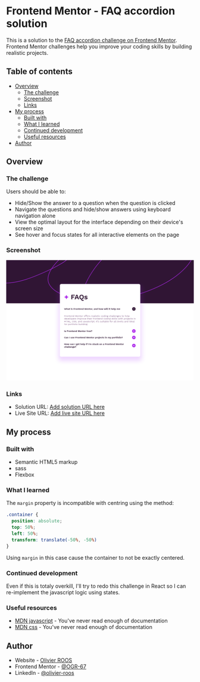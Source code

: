 # Frontend Mentor - FAQ accordion solution

This is a solution to the [FAQ accordion challenge on Frontend Mentor](https://www.frontendmentor.io/challenges/faq-accordion-wyfFdeBwBz). Frontend Mentor challenges help you improve your coding skills by building realistic projects. 

## Table of contents

- [Overview](#overview)
  - [The challenge](#the-challenge)
  - [Screenshot](#screenshot)
  - [Links](#links)
- [My process](#my-process)
  - [Built with](#built-with)
  - [What I learned](#what-i-learned)
  - [Continued development](#continued-development)
  - [Useful resources](#useful-resources)
- [Author](#author)

## Overview

### The challenge

Users should be able to:

- Hide/Show the answer to a question when the question is clicked
- Navigate the questions and hide/show answers using keyboard navigation alone
- View the optimal layout for the interface depending on their device's screen size
- See hover and focus states for all interactive elements on the page

### Screenshot

![](./screenshot.png)

### Links

- Solution URL: [Add solution URL here](https://your-solution-url.com)
- Live Site URL: [Add live site URL here](https://your-live-site-url.com)

## My process

### Built with

- Semantic HTML5 markup
- sass
- Flexbox

### What I learned

The `margin` property is incompatible with centring using the method:

```css
.container {
  position: absolute;
  top: 50%;
  left: 50%;
  transform: translate(-50%, -50%)
}
```

Using `margin` in this case cause the container to not be exactly centered.

### Continued development

Even if this is totaly overkill, I'll try to redo this challenge in React so I can re-implement the javascript logic using states.

### Useful resources

- [MDN javascript](https://developer.mozilla.org/fr/docs/Web/javascript) - You've never read enough of documentation
- [MDN css](https://developer.mozilla.org/fr/docs/Web/css) - You've never read enough of documentation

## Author

- Website - [Olivier ROOS](https://www.olivier-roos.dev)
- Frontend Mentor - [@OGR-67](https://www.frontendmentor.io/profile/OGR-67)
- LinkedIn - [@olivier-roos](https://www.linkedin.com/in/olivier-roos)
